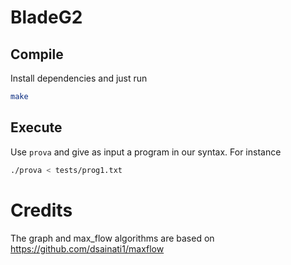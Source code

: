# BladeG2
## Compile
Install dependencies and just run
```bash
make
```

## Execute
Use `prova` and give as input a program in our syntax. For instance
```bash
./prova < tests/prog1.txt
```

# Credits
The graph and max_flow algorithms are based on https://github.com/dsainati1/maxflow